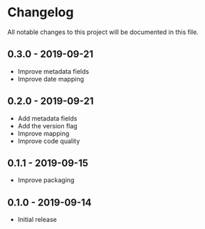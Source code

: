 # Changelog

All notable changes to this project will be documented in this file.

## 0.3.0 - 2019-09-21

- Improve metadata fields
- Improve date mapping

## 0.2.0 - 2019-09-21

- Add metadata fields
- Add the version flag
- Improve mapping
- Improve code quality

## 0.1.1 - 2019-09-15

- Improve packaging

## 0.1.0 - 2019-09-14

- Initial release
